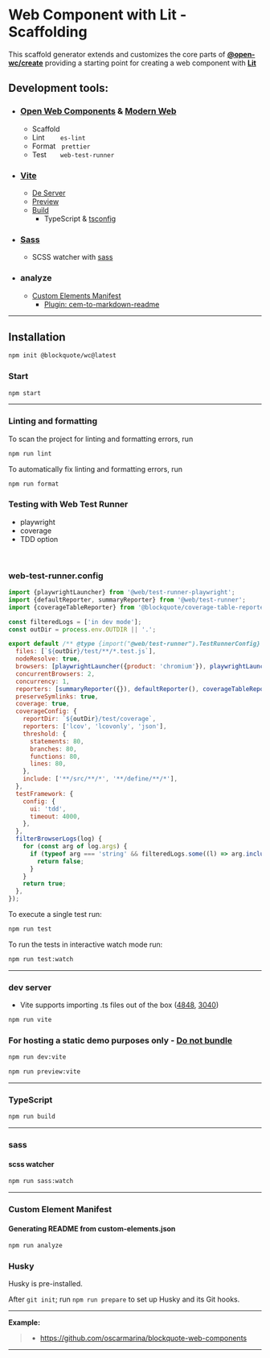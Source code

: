 # Web Component with Lit - Scaffolding

This scaffold generator extends and customizes the core parts of **[@open-wc/create](https://open-wc.org/docs/development/generator/#extending)** providing a starting point for creating a web component with **[Lit](https://lit.dev/)**

## Development tools:

- ### [Open Web Components](https://open-wc.org/) & [Modern Web](https://modern-web.dev/)

  - Scaffold
  - Lint&nbsp;&nbsp;&nbsp;&nbsp;&nbsp;&nbsp;&nbsp;&nbsp;`es-lint`
  - Format&nbsp;&nbsp;&nbsp;`prettier`
  - Test&nbsp;&nbsp;&nbsp;&nbsp;&nbsp;&nbsp;&nbsp;`web-test-runner`

- ### [Vite](https://vitejs.dev/)

  - [De Server](https://vitejs.dev/config/server-options.html)
  - [Preview](https://vitejs.dev/config/preview-options.html)
  - [Build](https://vitejs.dev/guide/build.html)
    - TypeScript & [tsconfig](https://github.com/lit/lit/blob/main/packages/lit-starter-ts/tsconfig.json)

- ### [Sass](https://github.com/oscarmarina/sass-style-template)

  - SCSS watcher with [sass](https://www.npmjs.com/package/sass)

- ### analyze
  - [Custom Elements Manifest](https://custom-elements-manifest.open-wc.org/blog/intro/)
    - [Plugin: cem-to-markdown-readme](https://github.com/oscarmarina/cem-to-markdown-readme)

<hr>

## Installation

```bash
npm init @blockquote/wc@latest
```

### Start

```bash
npm start
```

<hr>

### Linting and formatting

To scan the project for linting and formatting errors, run

```bash
npm run lint
```

To automatically fix linting and formatting errors, run

```bash
npm run format
```

### Testing with Web Test Runner

- playwright
- coverage
- TDD option

<br>

### web-test-runner.config

```js
import {playwrightLauncher} from '@web/test-runner-playwright';
import {defaultReporter, summaryReporter} from '@web/test-runner';
import {coverageTableReporter} from '@blockquote/coverage-table-reporter';

const filteredLogs = ['in dev mode'];
const outDir = process.env.OUTDIR || '.';

export default /** @type {import("@web/test-runner").TestRunnerConfig} */ ({
  files: [`${outDir}/test/**/*.test.js`],
  nodeResolve: true,
  browsers: [playwrightLauncher({product: 'chromium'}), playwrightLauncher({product: 'webkit'})],
  concurrentBrowsers: 2,
  concurrency: 1,
  reporters: [summaryReporter({}), defaultReporter(), coverageTableReporter()],
  preserveSymlinks: true,
  coverage: true,
  coverageConfig: {
    reportDir: `${outDir}/test/coverage`,
    reporters: ['lcov', 'lcovonly', 'json'],
    threshold: {
      statements: 80,
      branches: 80,
      functions: 80,
      lines: 80,
    },
    include: ['**/src/**/*', '**/define/**/*'],
  },
  testFramework: {
    config: {
      ui: 'tdd',
      timeout: 4000,
    },
  },
  filterBrowserLogs(log) {
    for (const arg of log.args) {
      if (typeof arg === 'string' && filteredLogs.some((l) => arg.includes(l))) {
        return false;
      }
    }
    return true;
  },
});
```

To execute a single test run:

```bash
npm run test
```

To run the tests in interactive watch mode run:

```bash
npm run test:watch
```

<hr>

### dev server

- Vite supports importing .ts files out of the box ([4848](https://github.com/vitejs/vite/issues/4848), [3040](https://github.com/vitejs/vite/issues/3040#issuecomment-940697809))

```bash
npm run vite
```

### For hosting a static demo purposes only - [Do not bundle](https://justinfagnani.com/2019/11/01/how-to-publish-web-components-to-npm/#do-not-bundle)

```bash
npm run dev:vite
```

```bash
npm run preview:vite
```

<hr>

### TypeScript

```bash
npm run build
```

<hr>

### sass

#### scss watcher

```bash
npm run sass:watch
```

<hr>

### Custom Element Manifest

#### Generating README from custom-elements.json

```bash
npm run analyze
```

### Husky

Husky is pre-installed.

After `git init`; run `npm run prepare` to set up Husky and its Git hooks.

<hr>

**Example:**

> - https://github.com/oscarmarina/blockquote-web-components

<hr>
